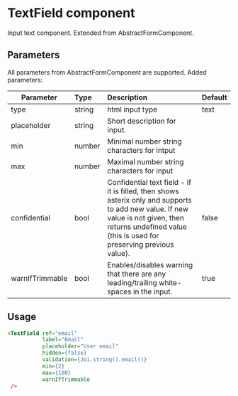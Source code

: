 # TextField component

Input text component. Extended from AbstractFormComponent.

## Parameters

All parameters from AbstractFormComponent are supported. Added parameters:

| Parameter | Type | Description | Default  |
| --- | :--- | :--- | :--- |
| type  | string   | html input type | text |
| placeholder  | string   | Short description for input.|  |
| min  | number   | Minimal number string characters for intput |  |
| max  | number   | Maximal number string characters for input  |  |
| confidential  | bool   | Confidential text field - if it is filled, then shows asterix only and supports to add new value. If new value is not given, then returns undefined value (this is used for preserving previous value).  | false  |
| warnIfTrimmable | bool | Enables/disables warning that there are any leading/trailing white-spaces in the input. | true |

## Usage

```html
<TextField ref="email"
           label="Email"
           placeholder="User email"
           hidden={false}
           validation={Joi.string().email()}
           min={2}
           max={100}
           warnIfTrimmable
 />
```

